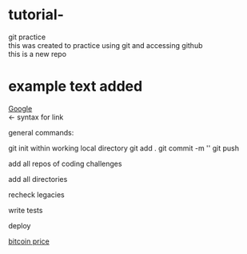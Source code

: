 # tutorial-
git practice<br>
this was created to practice using git and accessing github <br>
this is a new repo <br>
# example text added <br>
[Google](https://www.google.com)<br>  <- syntax for link

general commands:

git init within working local directory
git add .
git commit -m ''
git push

add all repos of coding challenges

add all directories

recheck legacies

write tests 

deploy

[bitcoin price](https://www.coindesk.com/price/bitcoin)<br>
